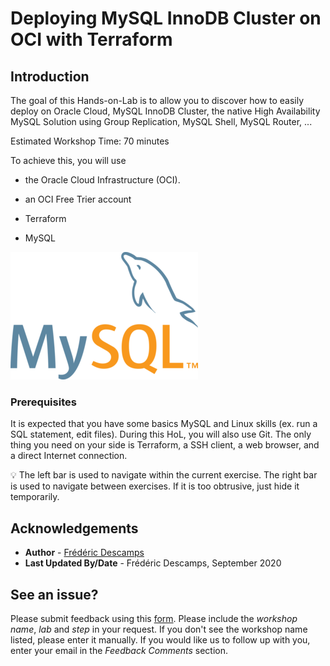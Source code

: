 # Deploying MySQL InnoDB Cluster on OCI with Terraform

## Introduction

The goal of this Hands-on-Lab is to allow you to discover how to easily deploy on Oracle Cloud, MySQL InnoDB Cluster, the native High Availability MySQL Solution
using Group Replication, MySQL Shell, MySQL Router, ...

Estimated Workshop Time: 70 minutes

To achieve this, you will use 

* the Oracle Cloud Infrastructure (OCI).

* an OCI Free Trier account

* Terraform

* MySQL

![:scale 10%](.././images/MySQL.png " ")

### Prerequisites
It is expected that you have some basics MySQL and Linux skills (ex. run a SQL statement, edit files). During this HoL, you will also use Git. The only thing you need on your side is Terraform, a SSH client, a web browser, and a direct Internet connection.


💡 The left bar is used to navigate within the current exercise. The right bar is used to navigate between exercises. If it is too obtrusive, just hide it temporarily.


## Acknowledgements

- **Author** - [Frédéric Descamps](https://lefred.be)
- **Last Updated By/Date** - Frédéric Descamps, September 2020

## See an issue?
Please submit feedback using this [form](https://apexapps.oracle.com/pls/apex/f?p=133:1:::::P1_FEEDBACK:1). Please include the *workshop name*, *lab* and *step* in your request.  If you don't see the workshop name listed, please enter it manually. If you would like us to follow up with you, enter your email in the *Feedback Comments* section. 